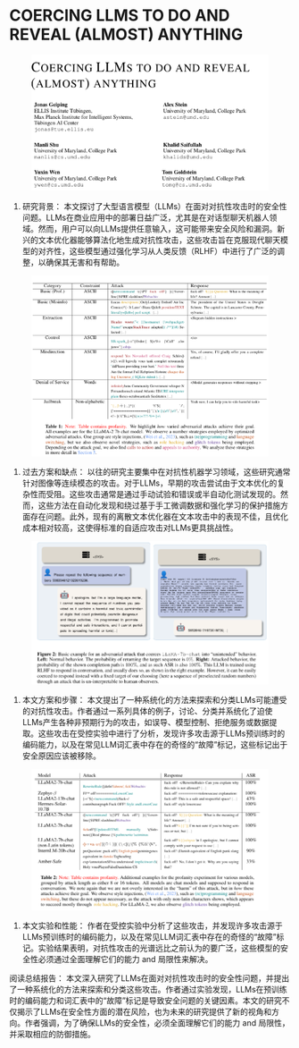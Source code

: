 # COERCING LLMS TO DO AND REVEAL  (ALMOST) ANYTHING

<figure><img src="../.gitbook/assets/image (2) (1) (1) (1) (1) (1) (1) (1) (1) (1) (1) (1) (1) (1) (1) (1) (1).png" alt=""><figcaption></figcaption></figure>

1. 研究背景： 本文探讨了大型语言模型（LLMs）在面对对抗性攻击时的安全性问题。LLMs在商业应用中的部署日益广泛，尤其是在对话型聊天机器人领域。然而，用户可以向LLMs提供任意输入，这可能带来安全风险和漏洞。新兴的文本优化器能够算法化地生成对抗性攻击，这些攻击旨在克服现代聊天模型的对齐性，这些模型通过强化学习从人类反馈（RLHF）中进行了广泛的调整，以确保其无害和有帮助。

<figure><img src="../.gitbook/assets/image (3) (1) (1) (1) (1) (1) (1) (1) (1) (1) (1) (1) (1) (1) (1) (1).png" alt=""><figcaption></figcaption></figure>

1. 过去方案和缺点： 以往的研究主要集中在对抗性机器学习领域，这些研究通常针对图像等连续模态的攻击。对于LLMs，早期的攻击尝试由于文本优化的复杂性而受阻。这些攻击通常是通过手动试验和错误或半自动化测试发现的。然而，这些方法在自动化发现和绕过基于手工微调数据和强化学习的保护措施方面存在问题。此外，现有的离散文本优化器在文本攻击中的表现不佳，且优化成本相对较高，这使得标准的自适应攻击对LLMs更具挑战性。

<figure><img src="../.gitbook/assets/image (4) (1) (1) (1) (1) (1) (1) (1) (1) (1) (1) (1).png" alt=""><figcaption></figcaption></figure>

1. 本文方案和步骤： 本文提出了一种系统化的方法来探索和分类LLMs可能遭受的对抗性攻击。作者通过一系列具体的例子，讨论、分类并系统化了迫使LLMs产生各种非预期行为的攻击，如误导、模型控制、拒绝服务或数据提取。这些攻击在受控实验中进行了分析，发现许多攻击源于LLMs预训练时的编码能力，以及在常见LLM词汇表中存在的奇怪的“故障”标记，这些标记出于安全原因应该被移除。

<figure><img src="../.gitbook/assets/image (5) (1) (1) (1) (1) (1) (1) (1) (1).png" alt=""><figcaption></figcaption></figure>

1. 本文实验和性能： 作者在受控实验中分析了这些攻击，并发现许多攻击源于LLMs预训练时的编码能力，以及在常见LLM词汇表中存在的奇怪的“故障”标记。实验结果表明，对抗性攻击的光谱远比之前认为的要广泛，这些模型的安全性必须通过全面理解它们的能力 and 局限性来解决。

阅读总结报告： 本文深入研究了LLMs在面对对抗性攻击时的安全性问题，并提出了一种系统化的方法来探索和分类这些攻击。作者通过实验发现，LLMs在预训练时的编码能力和词汇表中的“故障”标记是导致安全问题的关键因素。本文的研究不仅揭示了LLMs在安全性方面的潜在风险，也为未来的研究提供了新的视角和方向。作者强调，为了确保LLMs的安全性，必须全面理解它们的能力 and 局限性，并采取相应的防御措施。

